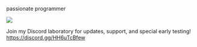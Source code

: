 passionate programmer

![](https://komarev.com/ghpvc/?username=loljoshie&label=VIEWS)

Join my Discord laboratory for updates, support, and special early testing! https://discord.gg/HH6uTcBfew
